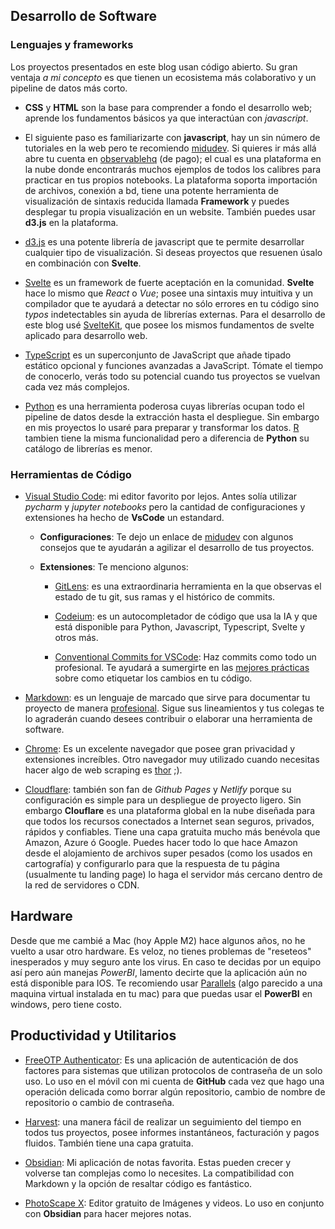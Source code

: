 
## Desarrollo de Software

### Lenguajes y frameworks
Los proyectos presentados en este blog usan código abierto. Su gran ventaja *a mi concepto* es que tienen un ecosistema más colaborativo y un pipeline de datos más corto.

- **CSS** y **HTML** son la base para comprender a fondo el desarrollo web; aprende los fundamentos básicos ya que interactúan con *javascript*.

- El siguiente paso es familiarizarte con **javascript**, hay un sin número de tutoriales en la web pero te recomiendo [midudev](https://www.youtube.com/@midudev). Si quieres ir más allá abre tu cuenta en [observablehq](https://observablehq.com/) (de pago); el cual es una plataforma en la nube donde encontrarás muchos ejemplos de todos los calibres para practicar en tus propios notebooks. La plataforma soporta importación de archivos, conexión a bd, tiene una potente herramienta de visualización de sintaxis reducida llamada **Framework** y puedes desplegar tu propia visualización en un website. También puedes usar **d3.js** en la plataforma.

- [d3.js](https://d3js.org/) es una potente librería de javascript que te permite desarrollar cualquier tipo de visualización. Si deseas proyectos que resuenen úsalo en combinación con **Svelte**.

- [Svelte](https://svelte.dev/) es un framework de fuerte aceptación en la comunidad. **Svelte** hace lo mismo que *React* o *Vue*; posee una sintaxis muy intuitiva y un compilador que te ayudará a detectar no sólo errores en tu código sino *typos* indetectables sin ayuda de librerías externas. Para el desarrollo de este blog usé [SvelteKit](https://kit.svelte.dev/), que posee los mismos fundamentos de svelte aplicado para desarrollo web.
- [TypeScript](https://www.typescriptlang.org/) es un superconjunto de JavaScript que añade tipado estático opcional y funciones avanzadas a JavaScript. Tómate el tiempo de conocerlo, verás todo su potencial cuando tus proyectos se vuelvan cada vez más complejos. 

- [Python](https://www.python.org/) es una herramienta poderosa cuyas librerías ocupan todo el pipeline de datos desde la extracción hasta el despliegue. Sin embargo en mis proyectos lo usaré para preparar y transformar los datos. [R](https://www.r-project.org/) tambien tiene la misma funcionalidad pero a diferencia de **Python** su catálogo de librerías es menor.

### Herramientas de Código

- [Visual Studio Code](https://code.visualstudio.com/): mi editor favorito por lejos. Antes solía utilizar *pycharm* y *jupyter notebooks* pero la cantidad de configuraciones y extensiones ha hecho de **VsCode** un estandard. 
  - **Configuraciones**: Te dejo un enlace de [midudev](https://www.youtube.com/watch?v=uyEUVgNMvGI) con algunos consejos que te ayudarán a agilizar el desarrollo de tus proyectos.

  - **Extensiones**: Te menciono algunos:

    - [GitLens](https://marketplace.visualstudio.com/items?itemName=eamodio.gitlens): es una extraordinaria herramienta en la que observas el estado de tu git, sus ramas y el histórico de commits.

    - [Codeium](https://marketplace.visualstudio.com/items?itemName=Codeium.codeium): es un autocompletador de código que usa la IA y que está disponible para Python, Javascript, Typescript, Svelte y otros más.

    - [Conventional Commits for VSCode](https://marketplace.visualstudio.com/items?itemName=vivaxy.vscode-conventional-commits): Haz commits como todo un profesional. Te ayudará a sumergirte en las [mejores prácticas](https://www.conventionalcommits.org/en/v1.0.0/) sobre como etiquetar los cambios en tu código.

- [Markdown](https://www.markdownguide.org/): es un lenguaje de marcado que sirve para documentar tu proyecto de manera [profesional](https://github.com/orgs/community/discussions/16925). Sigue sus lineamientos y tus colegas te lo agraderán cuando desees contribuir o elaborar una herramienta de software.

- [Chrome](hhttps://www.google.com/chrome/):
   Es un excelente navegador que posee gran privacidad y extensiones increíbles. Otro navegador muy utilizado cuando necesitas hacer algo de web scraping es [thor](https://www.torproject.org/) ;).

- [Cloudflare](https://www.cloudflare.com/): también son fan de *Github Pages* y *Netlify* porque su configuración es simple para un despliegue de proyecto ligero.
  Sin embargo **Clouflare** es una plataforma global en la nube diseñada para que todos los recursos conectados a Internet sean seguros, privados, rápidos y confiables. Tiene una capa gratuita mucho más benévola que Amazon, Azure ó Google. Puedes hacer todo lo que hace Amazon desde el alojamiento de archivos super pesados (como los usados en cartografía) y configurarlo para que la respuesta de tu página (usualmente tu landing page) lo haga el servidor más cercano dentro de la red de servidores o CDN. 

## Hardware
Desde que me cambié a Mac (hoy Apple M2) hace algunos años, no he vuelto a usar otro hardware. Es veloz, no tienes problemas de "reseteos" inesperados y muy seguro ante los virus. En caso te decidas por un equipo así pero aún manejas *PowerBI*, lamento decirte que la aplicación aún no está disponible para IOS. Te recomiendo usar [Parallels](https://www.parallels.com/) (algo parecido a una maquina virtual instalada en tu mac) para que puedas usar el **PowerBI** en windows, pero tiene costo.


## Productividad y Utilitarios
- [FreeOTP Authenticator](https://apps.apple.com/us/app/freeotp-authenticator/id872559395?platform=iphone): Es una aplicación de autenticación de dos factores para sistemas que utilizan protocolos de contraseña de un solo uso. Lo uso en el móvil con mi cuenta de **GitHub** cada vez que hago una operación delicada como borrar algún repositorio, cambio de nombre de repositorio o cambio de contraseña.

- [Harvest](https://www.getharvest.com/): una manera fácil de realizar un seguimiento del tiempo en todos tus proyectos, posee informes instantáneos, facturación y pagos fluidos. También tiene una capa gratuita.

- [Obsidian](https://obsidian.md/):
  Mi aplicación de notas favorita. Estas pueden crecer y volverse tan complejas como lo necesites. La compatibilidad con Markdown y la opción de resaltar código es fantástico.

- [PhotoScape X](http://x.photoscape.org/): Editor gratuito de Imágenes y videos. Lo uso en conjunto con **Obsidian** para hacer mejores notas.

